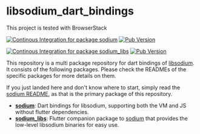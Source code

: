 # libsodium_dart_bindings

This project is tested with BrowserStack

[![Continous Integration for package sodium](https://github.com/Skycoder42/libsodium_dart_bindings/actions/workflows/sodium_ci.yaml/badge.svg)](https://github.com/Skycoder42/libsodium_dart_bindings/actions/workflows/sodium_ci.yaml)
[![Pub Version](https://img.shields.io/pub/v/sodium)](https://pub.dev/packages/sodium)

[![Continous Integration for package sodium_libs](https://github.com/Skycoder42/libsodium_dart_bindings/actions/workflows/sodium_libs_ci.yaml/badge.svg)](https://github.com/Skycoder42/libsodium_dart_bindings/actions/workflows/sodium_libs_ci.yaml)
[![Pub Version](https://img.shields.io/pub/v/sodium_libs)](https://pub.dev/packages/sodium_libs)

This repository is a multi package repository for dart bindings of
[libsodium](https://libsodium.gitbook.io/doc/). It consists of the following
packages. Please check the READMEs of the specific packages for more details on
them.

If you just landed here and don't know where to start, simply read the 
[sodium README](packages/sodium), as that is the primary package of this
repository.

- **[sodium](packages/sodium)**: Dart bindings for libsodium, supporting both 
the VM and JS without flutter dependencies.
- **[sodium_libs](packages/sodium_libs)**: Flutter companion package to 
[sodium](packages/sodium) that provides the low-level libsodium binaries for 
easy use.
